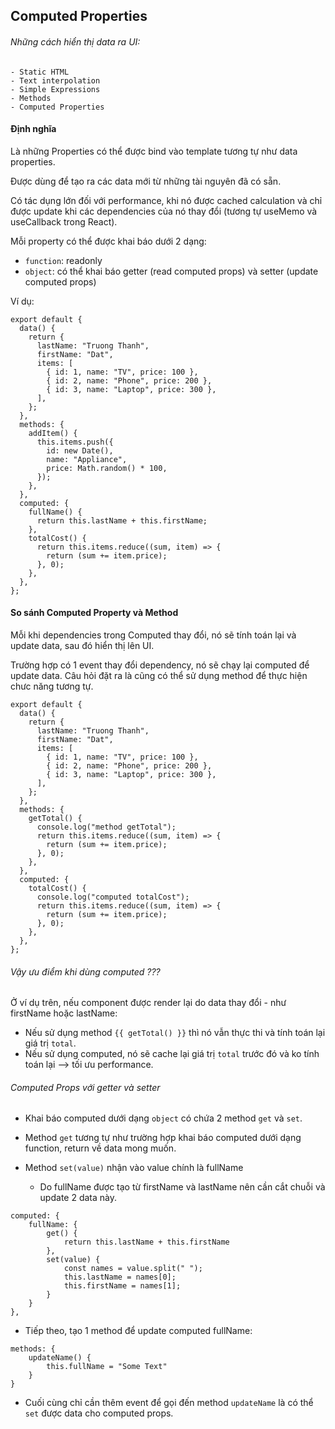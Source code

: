 ## Computed Properties

###### Những cách hiển thị data ra UI:

    - Static HTML
    - Text interpolation
    - Simple Expressions
    - Methods
    - Computed Properties

#### Định nghĩa

Là những Properties có thể được bind vào template tương tự như data properties.

Được dùng để tạo ra các data mới từ những tài nguyên đã có sẵn.

Có tác dụng lớn đối với performance, khi nó được cached calculation và chỉ được update khi các dependencies của nó thay đổi (tương tự useMemo và useCallback trong React).

Mỗi property có thể được khai báo dưới 2 dạng:

- `function`: readonly
- `object`: có thể khai báo getter (read computed props) và setter (update computed props)

Ví dụ:

```
export default {
  data() {
    return {
      lastName: "Truong Thanh",
      firstName: "Dat",
      items: [
        { id: 1, name: "TV", price: 100 },
        { id: 2, name: "Phone", price: 200 },
        { id: 3, name: "Laptop", price: 300 },
      ],
    };
  },
  methods: {
    addItem() {
      this.items.push({
        id: new Date(),
        name: "Appliance",
        price: Math.random() * 100,
      });
    },
  },
  computed: {
    fullName() {
      return this.lastName + this.firstName;
    },
    totalCost() {
      return this.items.reduce((sum, item) => {
        return (sum += item.price);
      }, 0);
    },
  },
};
```

#### So sánh Computed Property và Method

Mỗi khi dependencies trong Computed thay đổi, nó sẽ tính toán lại và update data, sau đó hiển thị lên UI.

Trường hợp có 1 event thay đổi dependency, nó sẽ chạy lại computed để update data. Câu hỏi đặt ra là cũng có thể sử dụng method để thực hiện chưc năng tương tự.

```
export default {
  data() {
    return {
      lastName: "Truong Thanh",
      firstName: "Dat",
      items: [
        { id: 1, name: "TV", price: 100 },
        { id: 2, name: "Phone", price: 200 },
        { id: 3, name: "Laptop", price: 300 },
      ],
    };
  },
  methods: {
    getTotal() {
      console.log("method getTotal");
      return this.items.reduce((sum, item) => {
        return (sum += item.price);
      }, 0);
    },
  },
  computed: {
    totalCost() {
      console.log("computed totalCost");
      return this.items.reduce((sum, item) => {
        return (sum += item.price);
      }, 0);
    },
  },
};
```

###### Vậy ưu điểm khi dùng computed ???

Ở ví dụ trên, nếu component được render lại do data thay đổi - như firstName hoặc lastName:

- Nếu sử dụng method `{{ getTotal() }}` thì nó vẫn thực thi và tính toán lại giá trị `total`.
- Nếu sử dụng computed, nó sẽ cache lại giá trị `total` trước đó và ko tính toán lại --> tối ưu performance.

###### Computed Props với getter và setter

- Khai báo computed dưới dạng `object` có chứa 2 method `get` và `set`.

- Method `get` tương tự như trường hợp khai báo computed dưới dạng function, return về data mong muốn.
- Method `set(value)` nhận vào value chính là fullName
  - Do fullName được tạo từ firstName và lastName nên cần cắt chuỗi và update 2 data này.

```
computed: {
    fullName: {
        get() {
            return this.lastName + this.firstName
        },
        set(value) {
            const names = value.split(" ");
            this.lastName = names[0];
            this.firstName = names[1];
        }
    }
},
```

- Tiếp theo, tạo 1 method để update computed fullName:

```
methods: {
    updateName() {
        this.fullName = "Some Text"
    }
}
```

- Cuối cùng chỉ cần thêm event để gọi đến method `updateName` là có thể `set` được data cho computed props.
